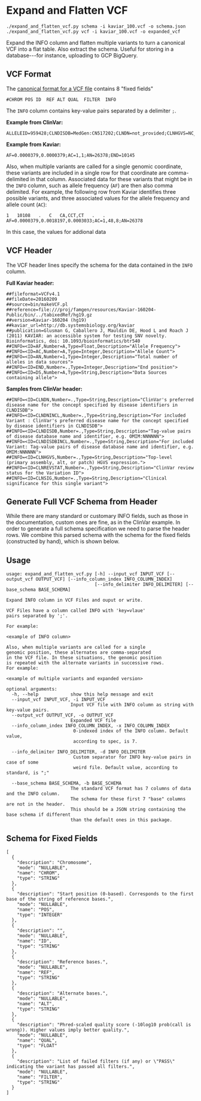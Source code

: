 # Expand and Flatten VCF
`./expand_and_flatten_vcf.py schema -i kaviar_100.vcf -o schema.json`
`./expand_and_flatten_vcf.py vcf -i kaviar_100.vcf -o expanded_vcf`

Expand the INFO column and flatten multiple variants to turn a canonical VCF into a flat table. Also extract the schema. Useful for storing in a database---for instance, uploading to GCP BigQuery.

## VCF Format
The [canonical format for a VCF file](https://samtools.github.io/hts-specs/VCFv4.2.pdf) contains 8 "fixed fields"

`#CHROM POS ID  REF ALT QUAL  FILTER  INFO`

The `INFO` column contains key-value pairs separated by a delimiter `;`.

**Example from ClinVar:**
```
ALLELEID=959428;CLNDISDB=MedGen:CN517202;CLNDN=not_provided;CLNHGVS=NC_000001.11:g.943363G>C;CLNREVSTAT=criteria_provided,_single_submitter;CLNSIG=Uncertain_significance;CLNVC=single_nucleotide_variant;CLNVCSO=SO:0001483;GENEINFO=SAMD11:148398;MC=SO:0001583|missense_variant;ORIGIN=1
```
**Example from Kaviar:**
```
AF=0.0000379,0.0000379;AC=1,1;AN=26378;END=10145
```
Also, when multiple variants are called for a single genomic coordinate, these variants are included in a single row for that coordinate are comma-delimited in that column. Associated data for these variants that might be in the `INFO` column, such as allele frequency (`AF`) are then also comma delimited. For example, the following row from Kaviar identifies three possible variants, and three associated values for the allele frequency and allele count (`AC`):
```
1	10108	.	C	CA,CCT,CT	.	.	AF=0.0000379,0.0018197,0.0003033;AC=1,48,8;AN=26378
```
In this case, the values for addional data 

## VCF Header
The VCF header lines specify the schema for the data contained in the `INFO` column.

**Full Kaviar header:**
```
##fileformat=VCFv4.1
##fileDate=20160209
##source=bin/makeVCF.pl
##reference=file:///proj/famgen/resources/Kaviar-160204-Public/bin/../tabixedRef/hg19.gz
##version=Kaviar-160204 (hg19)
##kaviar_url=http://db.systemsbiology.org/kaviar
##publication=Glusman G, Caballero J, Mauldin DE, Hood L and Roach J (2011) KAVIAR: an accessible system for testing SNV novelty. Bioinformatics, doi: 10.1093/bioinformatics/btr540
##INFO=<ID=AF,Number=A,Type=Float,Description="Allele Frequency">
##INFO=<ID=AC,Number=A,Type=Integer,Description="Allele Count">
##INFO=<ID=AN,Number=1,Type=Integer,Description="Total number of alleles in data sources">
##INFO=<ID=END,Number=.,Type=Integer,Description="End position">
##INFO=<ID=DS,Number=A,Type=String,Description="Data Sources containing allele">
```

**Samples from ClinVar header:**
```
##INFO=<ID=CLNDN,Number=.,Type=String,Description="ClinVar's preferred disease name for the concept specified by disease identifiers in CLNDISDB">
##INFO=<ID=CLNDNINCL,Number=.,Type=String,Description="For included Variant : ClinVar's preferred disease name for the concept specified by disease identifiers in CLNDISDB">
##INFO=<ID=CLNDISDB,Number=.,Type=String,Description="Tag-value pairs of disease database name and identifier, e.g. OMIM:NNNNNN">
##INFO=<ID=CLNDISDBINCL,Number=.,Type=String,Description="For included Variant: Tag-value pairs of disease database name and identifier, e.g. OMIM:NNNNNN">
##INFO=<ID=CLNHGVS,Number=.,Type=String,Description="Top-level (primary assembly, alt, or patch) HGVS expression.">
##INFO=<ID=CLNREVSTAT,Number=.,Type=String,Description="ClinVar review status for the Variation ID">
##INFO=<ID=CLNSIG,Number=.,Type=String,Description="Clinical significance for this single variant">
```
 
## Generate Full VCF Schema from Header
While there are many standard or customary INFO fields, such as those in the documentation, custom ones are fine, as in the ClinVar example. In order to generate a full schema specification we need to parse the header rows. We combine this parsed schema with the schema for the fixed fields (constructed by hand), which is shown below.

## Usage
```
usage: expand_and_flatten_vcf.py [-h] --input_vcf INPUT_VCF [--output_vcf OUTPUT_VCF] [--info_column_index INFO_COLUMN_INDEX]
                                 [--info_delimiter INFO_DELIMITER] [--base_schema BASE_SCHEMA]

Expand INFO column in VCF Files and ouput or write.

VCF Files have a column called INFO with 'key=vlaue' 
pairs separated by ';'. 

For example:

<example of INFO column>

Also, when multiple variants are called for a single 
genomic position, these alternates are comma-separated
in the VCF file. In these situations, the genomic position 
is repeated with the alternate variants in successive rows. 
For example:

<example of multiple variants and expanded version> 

optional arguments:
  -h, --help            show this help message and exit
  --input_vcf INPUT_VCF, -i INPUT_VCF
                        Input VCF file with INFO column as string with key-value pairs.
  --output_vcf OUTPUT_VCF, -o OUTPUT_VCF
                        Expanded VCF file
  --info_column_index INFO_COLUMN_INDEX, -x INFO_COLUMN_INDEX
                         0-indexed index of the INFO column. Default value, 
                         according to spec, is 7.
                         
  --info_delimiter INFO_DELIMITER, -d INFO_DELIMITER
                         Custom separator for INFO key-value pairs in case of some 
                         weird file. Default value, according to standard, is ";"
                         
  --base_schema BASE_SCHEMA, -b BASE_SCHEMA
                        The standard VCF format has 7 columns of data and the INFO column. 
                        The schema for these first 7 "base" columns are not in the header. 
                        This should be a JSON string containing the base schema if different 
                        than the default ones in this package.
```

## Schema for Fixed Fields
```
[
  {
    "description": "Chromosome",
    "mode": "NULLABLE",
    "name": "CHROM",
    "type": "STRING"
  },
  {
    "description": "Start position (0-based). Corresponds to the first base of the string of reference bases.",
    "mode": "NULLABLE",
    "name": "POS",
    "type": "INTEGER"
  },
  {
    "description": "",
    "mode": "NULLABLE",
    "name": "ID",
    "type": "STRING"
  },
  {
    "description": "Reference bases.",
    "mode": "NULLABLE",
    "name": "REF",
    "type": "STRING"
  },
  {
    "description": "Alternate bases.",
    "mode": "NULLABLE",
    "name": "ALT",
    "type": "STRING"
  },
  {
    "description": "Phred-scaled quality score (-10log10 prob(call is wrong)). Higher values imply better quality.",
    "mode": "NULLABLE",
    "name": "QUAL",
    "type": "FLOAT"
  },
  {
    "description": "List of failed filters (if any) or \"PASS\" indicating the variant has passed all filters.",
    "mode": "NULLABLE",
    "name": "FILTER",
    "type": "STRING"
  }
]
```